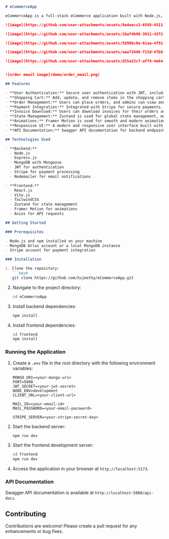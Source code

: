 

```markdown
# eCommerceApp

eCommerceApp is a full-stack eCommerce application built with Node.js, Express, MongoDB, and React. The application provides a seamless shopping experience with features like user authentication, shopping cart management, order processing, payment integration with Stripe, and more.

![image](https://github.com/user-attachments/assets/8e4eecc2-6588-4511-a82a-ffc8cca7d0c2)

![image](https://github.com/user-attachments/assets/1baf4b90-3811-4372-b640-2ab94d2b6633)

![image](https://github.com/user-attachments/assets/5896bc8e-61aa-4f91-960a-87ef4572a8d0)

![image](https://github.com/user-attachments/assets/aaa72646-f15d-47b8-9851-4a595578c6d6)

![image](https://github.com/user-attachments/assets/d15a22c7-aff4-4e64-95e2-74e63708fb1d)


![order email image](demo/order_email.png)

## Features

- **User Authentication:** Secure user authentication with JWT, including features like signup, login, password reset, and email verification.
- **Shopping Cart:** Add, update, and remove items in the shopping cart with real-time calculations.
- **Order Management:** Users can place orders, and admins can view and manage orders. Order confirmation emails are sent to users upon successful order placement.
- **Payment Integration:** Integrated with Stripe for secure payments.
- **Invoice Download:** Users can download invoices for their orders as PDF files.
- **State Management:** Zustand is used for global state management, making the state logic simple and predictable.
- **Animations:** Framer Motion is used for smooth and modern animations throughout the application.
- **Responsive UI:** A modern and responsive user interface built with React and TailwindCSS.
- **API Documentation:** Swagger API documentation for backend endpoints.

## Technologies Used

- **Backend:**
  - Node.js
  - Express.js
  - MongoDB with Mongoose
  - JWT for authentication
  - Stripe for payment processing
  - Nodemailer for email notifications

- **Frontend:**
  - React.js
  - Vite.js
  - TailwindCSS
  - Zustand for state management
  - Framer Motion for animations
  - Axios for API requests

## Getting Started

### Prerequisites

- Node.js and npm installed on your machine
- MongoDB Atlas account or a local MongoDB instance
- Stripe account for payment integration

### Installation

1. Clone the repository:
   ```bash
   git clone https://github.com/Sujeethy/eCommerceApp.git
   ```
2. Navigate to the project directory:
   ```bash
   cd eCommerceApp
   ```
3. Install backend dependencies:
   ```bash
   npm install
   ```
4. Install frontend dependencies:
   ```bash
   cd frontend
   npm install
   ```

### Running the Application

1. Create a `.env` file in the root directory with the following environment variables:
   ```env
   MONGO_URI=<your-mongo-uri>
   PORT=5000
   JWT_SECRET=<your-jwt-secret>
   NODE_ENV=development
   CLIENT_URL=<your-client-url>

   MAIL_ID=<your-email-id>
   MAIL_PASSWORD=<your-email-password>

   STRIPE_SERVER=<your-stripe-secret-key>
   ```
2. Start the backend server:
   ```bash
   npm run dev
   ```
3. Start the frontend development server:
   ```bash
   cd frontend
   npm run dev
   ```
4. Access the application in your browser at `http://localhost:5173`.

### API Documentation

Swagger API documentation is available at `http://localhost:5000/api-docs`.

## Contributing

Contributions are welcome! Please create a pull request for any enhancements or bug fixes.
```
